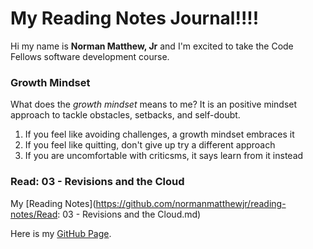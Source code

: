 # My Reading Notes Journal!!!!

Hi my name is **Norman Matthew, Jr** and I'm excited to take the Code Fellows software development course.

### Growth Mindset

What does the *growth mindset* means to me? It is an positive mindset approach to tackle obstacles, setbacks, and self-doubt.

1. If you feel like avoiding challenges, a growth mindset embraces it
2. If you feel like quitting, don't give up try a different approach
3. If you are uncomfortable with criticsms, it says learn from it instead

### Read: 03 - Revisions and the Cloud
My [Reading Notes](https://github.com/normanmatthewjr/reading-notes/Read: 03 - Revisions and the Cloud.md)

Here is my [GitHub Page](https://github.com/normanmatthewjr).

